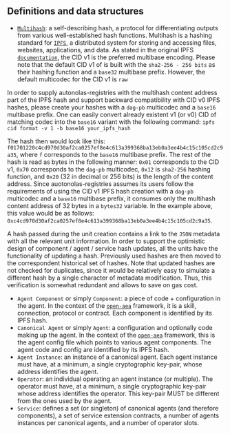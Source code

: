 ## Definitions and data structures
- [`Multihash`](https://multiformats.io/multihash/): a self-describing hash, a protocol for differentiating outputs
from various well-established hash functions. Multihash is a hashing standard for [`IPFS`](https://docs.ipfs.io/concepts/what-is-ipfs/),
a distributed system for storing and accessing files, websites, applications, and data. As stated in the original IPFS [`documentation`](https://docs.ipfs.io/concepts/content-addressing/),
the CID v1 is the preferred multibase encoding. Please note that the default CID v1 of is built with the
`sha2-256 - 256 bits` as their hashing function and a `base32` multibase prefix. However, the default multicodec for the CID v1 is `raw` 

In order to supply autonolas-registries with the multihash content address part of the IPFS hash and support backward compatibility with CID v0 IPFS hashes,
please create your hashes with a `dag-pb` multicodec and a `base16` multibase prefix.
One can easily convert already existent v1 (or v0) CID of matching codec into the `base16` variant with the following command:
```ipfs cid format -v 1 -b base16 your_ipfs_hash```

The hash then would look like this:
```f01701220c4cd970d30af2ca0257ef8e4c613a399368ba13eb0a3ee4b4c15c105cd2c9a35```,
where `f` corresponds to the `base16` multibase prefix. The rest of the hash is read as bytes in the following manner:
`0x01` corresponds to the CID v1, `0x70` corresponds to the `dag-pb` multicodec, `0x12` is `sha2-256` hashing function, and `0x20` (32 in decimal or 256 bits) is the length of the content address.
Since auotonolas-registries assumes its users follow the requirements of using the CID v1 IPFS hash creation with a `dag-pb` multicodec and a `base16` multibase prefix,
it consumes only the multihash content address of 32 bytes in a `bytes32` variable. In the example above, this value would be as follows:
```0xc4cd970d30af2ca0257ef8e4c613a399368ba13eb0a3ee4b4c15c105cd2c9a35```.

A hash passed during the unit creation contains a link to the `JSON` metadata with all the relevant unit information.
In order to support the optimistic design of component / agent / service hash updates, all the units have the functionality of updating a hash.
Previously used hashes are then moved to the correspondent historical set of hashes. Note that updated hashes are not checked for duplicates, since
it would be relatively easy to simulate a different hash by a single character of metadata modification. Thus, this verification is somewhat redundant
and allows to save on gas cost.

- `Agent Component` or simply `Component`: a piece of code + configuration in the agent. In the context of the [`open-aea`](https://github.com/valory-xyz/open-aea)
framework, it is a skill, connection, protocol or contract. Each component is identified by its IPFS hash.
- `Canonical Agent` or simply `Agent`: a configuration and optionally code making up the agent. In the context of the [`open-aea`](https://github.com/valory-xyz/open-aea)
framework, this is the agent config file which points to various agent components. The agent code and config are
identified by its IPFS hash.
- `Agent Instance`: an instance of a canonical agent. Each agent instance must have, at a minimum, a single
cryptographic key-pair, whose address identifies the agent.
- `Operator`: an individual operating an agent instance (or multiple). The operator must have, at a minimum, a single 
cryptographic key-pair whose address identifies the operator. This key-pair MUST be different from the ones used
by the agent.
- `Service`: defines a set (or singleton) of canonical agents (and therefore components), a set of service extension
contracts, a number of agents instances per canonical agents, and a number of operator slots.
